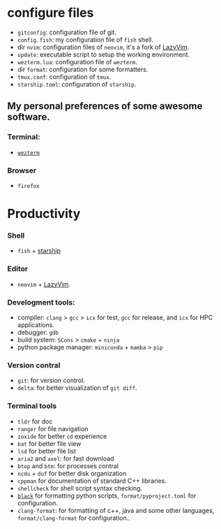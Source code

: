 # configure files

- `gitconfig`: configuration file of git.
- `config.fish`: my configuration file of `fish` shell.
- dir `nvim`: configuration files of `neovim`, it's a fork of [LazyVim](https://github.com/folke/lazy.nvim).
- `update`: executable script to setup the working environment.
- `wezterm.lua`: configuration file of `wezterm`.
- dir `format`: configuration for some formatters.
- `tmux.conf`: configuration of `tmux`.
- `starship.toml`: configuration of `starship`.

## My personal preferences of some awesome software.

### Terminal:

- [`wezterm`](https://wezfurlong.org/wezterm/)

### Browser

- `firefox`

# Productivity

### Shell

- `fish` + [starship](https://github.com/starship/starship)

### Editor

- `neovim` + [LazyVim](https://www.lazyvim.org).

### Develogment tools:

- compiler: `clang` > `gcc` > `icx` for test, `gcc` for release, and `icx` for HPC applications.
- debugger: `gdb`
- build system: `SCons` > `cmake` + `ninja`
- python package manager: `miniconda` + `mamba` > `pip`

### Version contral

- `git`: for version control.
- `delta`: for better visualization of `git diff`.

### Terminal tools

- `tldr` for doc
- `ranger` for file navigation
- `zoxide` for better `cd` experience
- `bat` for better file view
- `lsd` for better file list
- `aria2` and `axel`: for fast download
- `btop` and `btm`: for processes contral
- `ncdu` + `duf` for better disk organization
- `cppman` for documentation of standard C++ libraries.
- `shellcheck` for shell script syntax checking.
- [`black`](https://github.com/psf/black) for formatting python scripts, `format/pyproject.toml` for configuration.
- `clang-format`: for formatting of c++, java and some other languages, `format/clang-format` for configuration..
